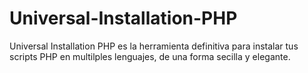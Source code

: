 Universal-Installation-PHP
==========================

Universal Installation PHP es la herramienta definitiva para instalar tus scripts PHP en multilples lenguajes, de una forma secilla y elegante.
